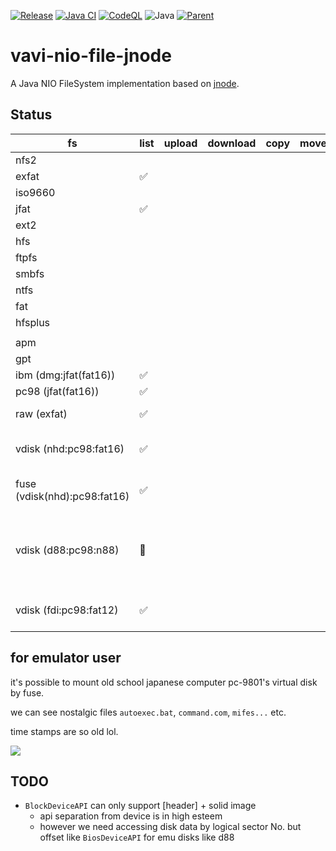 [![Release](https://jitpack.io/v/umjammer/vavi-nio-file-jnode.svg)](https://jitpack.io/#umjammer/vavi-nio-file-jnode)
[![Java CI](https://github.com/umjammer/vavi-nio-file-jnode/actions/workflows/maven.yml/badge.svg)](https://github.com/umjammer/vavi-nio-file-jnode/actions/workflows/maven.yml)
[![CodeQL](https://github.com/umjammer/vavi-nio-file-jnode/actions/workflows/codeql-analysis.yml/badge.svg)](https://github.com/umjammer/vavi-nio-file-jnode/actions/workflows/codeql-analysis.yml)
![Java](https://img.shields.io/badge/Java-8-b07219)
[![Parent](https://img.shields.io/badge/Parent-vavi--apps--fuse-pink)](https://github.com/umjammer/vavi-apps-fuse)

# vavi-nio-file-jnode

A Java NIO FileSystem implementation based on [jnode](https://github.com/jnode/jnode).

## Status

| fs                           | list | upload | download | copy | move | rm  | mkdir | cache | watch | comment                                               |
|------------------------------|------|--------|----------|------|------|-----|-------|-------|-------|-------------------------------------------------------|
| nfs2                         |      |        |          |      |      |     |       |       |       |                                                       |
| exfat                        | ✅    |        |          |      |      |     |       |       |       |                                                       |
| iso9660                      |      |        |          |      |      |     |       |       |       |                                                       |
| jfat                         | ✅    |        |          |      |      |     |       |       |       |                                                       |
| ext2                         |      |        |          |      |      |     |       |       |       |                                                       |
| hfs                          |      |        |          |      |      |     |       |       |       |                                                       |
| ftpfs                        |      |        |          |      |      |     |       |       |       | [edtFTPj](https://enterprisedt.com/products/edtftpj/) |
| smbfs                        |      |        |          |      |      |     |       |       |       | [jcifs-ng](https://github.com/AgNO3/jcifs-ng)         |
| ntfs                         |      |        |          |      |      |     |       |       |       |                                                       |
| fat                          |      |        |          |      |      |     |       |       |       |                                                       |
| hfsplus                      |      |        |          |      |      |     |       |       |       |                                                       |
||||||||
| apm                          |      |        |          |      |      |     |       |       |       | partition                                             |
| gpt                          |      |        |          |      |      |     |       |       |       | partition                                             |
| ibm (dmg:jfat(fat16))        | ✅    |        |          |      |      |     |       |       |       | partition                                             |
| pc98 (jfat(fat16))           | ✅    |        |          |      |      |     |       |       |       | partition                                             |
| raw (exfat)                  | ✅    |        |          |      |      |     |       |       |       | virtual partition                                     |
| vdisk (nhd:pc98:fat16)       | ✅    |        |          |      |      |     |       |       |       | [virtual disk](vavi-nio-file-emu), partition          |
| fuse (vdisk(nhd):pc98:fat16) | ✅    |        |          |      |      |     |       |       |       | [fuse](vavi-net-fuse), virtualDisk, partition         |
| vdisk (d88:pc98:n88)         | 🚧   |        |          |      | | | | |       | not solid image is not supported by DeviceAPI         |
| vdisk (fdi:pc98:fat12)       | ✅    |        |          |      | | | | |       | [virtual disk](vavi-nio-file-emu), partition          |

## for emulator user

it's possible to mount old school japanese computer pc-9801's virtual disk by fuse.

we can see nostalgic files `autoexec.bat`, `command.com`, `mifes...` etc.

time stamps are so old lol.

![](https://lh3.googleusercontent.com/pw/AM-JKLVzJc46TaLOLtacSQdNJF-11XE6gw1eBN-57aIazw22VK1HHsPIoXNO3cVjHWnnEq36bjJxFBiRP3ipe57fXTfpITi8-FybMbTvpHXR-X2ZzQ2MI-HirwnI1PCyhpL6pUb8SDbCRBOyzr_sHRUKMxZB=w1024-h981-no?authuser=0)

## TODO

 * `BlockDeviceAPI` can only support \[header\] + solid image
   * api separation from device is in high esteem
   * however we need accessing disk data by logical sector No. but offset like `BiosDeviceAPI` for emu disks like d88
